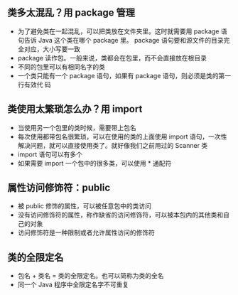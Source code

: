 ## 类多太混乱？用 package 管理

- 为了避免类在一起混乱，可以把类放在文件夹里。这时就需要用 package 语句告诉 Java 这个类在哪个 package 里。 package 语句要和源文件的目录完全对应，大小写要一致
- package 读作包。一般来说，类都会在包里，而不会直接放在根目录
- 不同的包里可以有相同名字的类
- 一个类只能有一个 package 语句，如果有 package 语句，则必须是类的第一行有效代
码

## 类使用太繁琐怎么办？用 import

- 当使用另一个包里的类时候，需要带上包名
- 每次使用都带包名很繁琐，可以在使用的类的上面使用 import 语句，一次性解决问题，就可以直接使用类了。就好像我们之前用过的 Scanner 类
- import 语句可以有多个
- 如果需要 import 一个包中的很多类，可以使用 * 通配符

## 属性访问修饰符：public

- 被 public 修饰的属性，可以被任意包中的类访问
- 没有访问修饰符的属性，称作缺省的访问修饰符，可以被本包内的其他类和自己的对象
- 访问修饰符是一种限制或者允许属性访问的修饰符

## 类的全限定名

- 包名 + 类名 = 类的全限定名。也可以简称为类的全名
- 同一个 Java 程序中全限定名字不可重复
